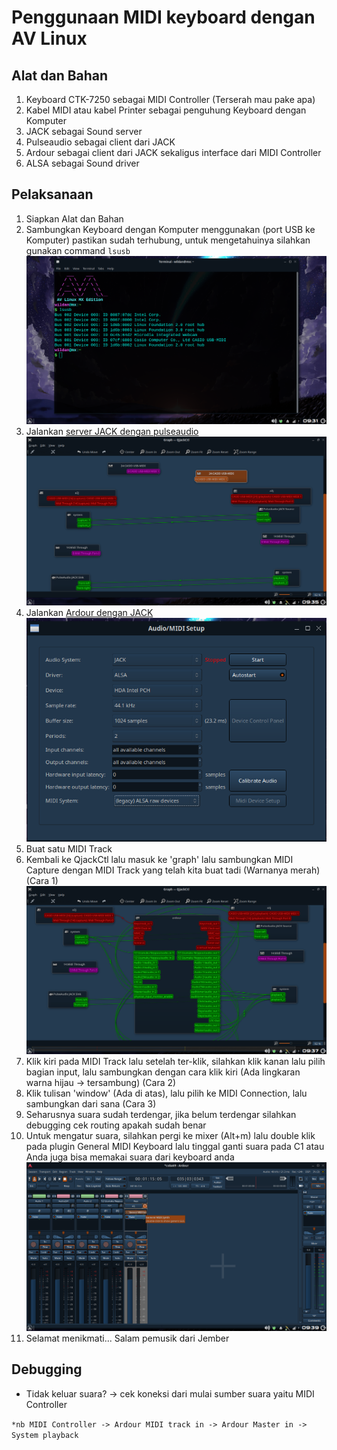 # Penggunaan MIDI keyboard dengan AV Linux

## Alat dan Bahan

1. Keyboard CTK-7250 sebagai MIDI Controller (Terserah mau pake apa)
2. Kabel MIDI atau kabel Printer sebagai penguhung Keyboard dengan Komputer
3. JACK sebagai Sound server
4. Pulseaudio sebagai client dari JACK
5. Ardour sebagai client dari JACK sekaligus interface dari MIDI Controller
6. ALSA sebagai Sound driver

## Pelaksanaan

1. Siapkan Alat dan Bahan
2. Sambungkan Keyboard dengan Komputer menggunakan (port USB ke Komputer) pastikan sudah terhubung, untuk mengetahuinya silahkan gunakan command `lsusb`  
   ![lsusb](image/midi1.png)
3. Jalankan [server JACK dengan pulseaudio](Jack_pulse.md)  
   ![pulse-route](image/jwp1.png)
4. Jalankan [Ardour dengan JACK](Ardour_jack.md)  
   ![config-ardour](image/ardcfg1zoom.png)
5. Buat satu MIDI Track
6. Kembali ke QjackCtl lalu masuk ke 'graph' lalu sambungkan MIDI Capture dengan MIDI Track yang telah kita buat tadi (Warnanya merah) (Cara 1)  
   ![route](image/midi2.png)
7. Klik kiri pada MIDI Track lalu setelah ter-klik, silahkan klik kanan lalu pilih bagian input, lalu sambungkan dengan cara klik kiri (Ada lingkaran warna hijau -> tersambung) (Cara 2)
8. Klik tulisan 'window' (Ada di atas), lalu pilih ke MIDI Connection, lalu sambungkan dari sana (Cara 3)
9. Seharusnya suara sudah terdengar, jika belum terdengar silahkan debugging cek routing apakah sudah benar
10. Untuk mengatur suara, silahkan pergi ke mixer (Alt+m) lalu double klik pada plugin General MIDI Keyboard lalu tinggal ganti suara pada C1 atau Anda juga bisa memakai suara dari keyboard anda  
    ![plugin](image/midi3.png)
11. Selamat menikmati... Salam pemusik dari Jember

## Debugging

- Tidak keluar suara? -> cek koneksi dari mulai sumber suara yaitu MIDI Controller

`*nb MIDI Controller -> Ardour MIDI track in -> Ardour Master in -> System playback`
